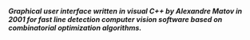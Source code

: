 ##### Graphical user interface written in visual C++ by Alexandre Matov in 2001 for fast line detection computer vision software based on combinatorial optimization algorithms.
